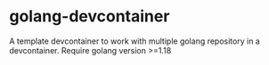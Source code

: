 # golang-devcontainer
A template devcontainer to work with multiple golang repository in a devcontainer. Require golang version >=1.18
